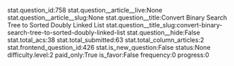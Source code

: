 stat.question_id:758
stat.question__article__live:None
stat.question__article__slug:None
stat.question__title:Convert Binary Search Tree to Sorted Doubly Linked List
stat.question__title_slug:convert-binary-search-tree-to-sorted-doubly-linked-list
stat.question__hide:False
stat.total_acs:38
stat.total_submitted:63
stat.total_column_articles:2
stat.frontend_question_id:426
stat.is_new_question:False
status:None
difficulty.level:2
paid_only:True
is_favor:False
frequency:0
progress:0
